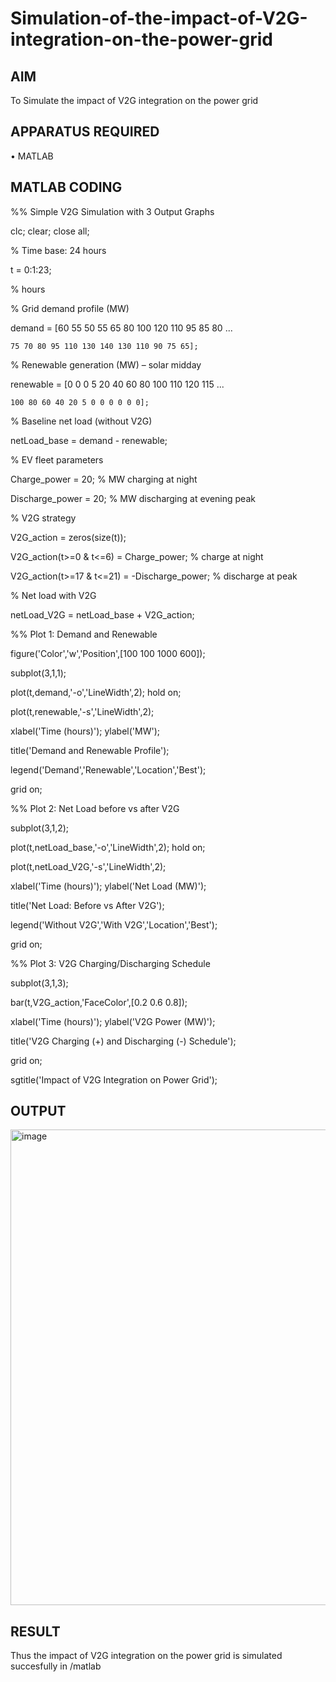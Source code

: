 # Simulation-of-the-impact-of-V2G-integration-on-the-power-grid
## AIM

To Simulate the impact of V2G integration on the power grid

## APPARATUS REQUIRED

•	MATLAB

## MATLAB CODING

%% Simple V2G Simulation with 3 Output Graphs 

clc; clear; close all; 

% Time base: 24 hours 

t = 0:1:23;   

% hours 

% Grid demand profile (MW) 

demand = [60 55 50 55 65 80 100 120 110 95 85 80 ... 

    75 70 80 95 110 130 140 130 110 90 75 65]; 

% Renewable generation (MW) – solar midday
 
renewable = [0 0 0 5 20 40 60 80 100 110 120 115 ... 

    100 80 60 40 20 5 0 0 0 0 0 0]; 

% Baseline net load (without V2G) 

netLoad_base = demand - renewable; 

% EV fleet parameters 

Charge_power = 20;  % MW charging at night     

Discharge_power = 20;  % MW discharging at evening peak 

% V2G strategy 

V2G_action = zeros(size(t)); 

V2G_action(t>=0 & t<=6)  = Charge_power;  % charge at night   

V2G_action(t>=17 & t<=21) = -Discharge_power; % discharge at peak 

% Net load with V2G 

netLoad_V2G = netLoad_base + V2G_action; 

%% Plot 1: Demand and Renewable 

figure('Color','w','Position',[100 100 1000 600]); 

subplot(3,1,1); 

plot(t,demand,'-o','LineWidth',2); hold on; 

plot(t,renewable,'-s','LineWidth',2); 

xlabel('Time (hours)'); ylabel('MW'); 

title('Demand and Renewable Profile'); 

legend('Demand','Renewable','Location','Best'); 

grid on; 

%% Plot 2: Net Load before vs after V2G 

subplot(3,1,2); 

plot(t,netLoad_base,'-o','LineWidth',2); hold on; 

plot(t,netLoad_V2G,'-s','LineWidth',2); 

xlabel('Time (hours)'); ylabel('Net Load (MW)'); 

title('Net Load: Before vs After V2G'); 

legend('Without V2G','With V2G','Location','Best'); 

grid on; 

%% Plot 3: V2G Charging/Discharging Schedule 

subplot(3,1,3); 

bar(t,V2G_action,'FaceColor',[0.2 0.6 0.8]); 

xlabel('Time (hours)'); ylabel('V2G Power (MW)'); 

title('V2G Charging (+) and Discharging (-) Schedule'); 

grid on; 

sgtitle('Impact of V2G Integration on Power Grid');

## OUTPUT

<img width="1134" height="761" alt="image" src="https://github.com/user-attachments/assets/748580cb-b8b0-40aa-93d8-50b8650a2f73" />


## RESULT

Thus the impact of V2G integration on the power grid is simulated succesfully in /matlab 
